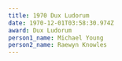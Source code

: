 ```yaml
---
title: 1970 Dux Ludorum
date: 1970-12-01T03:58:30.974Z
award: Dux Ludorum
person1_name: Michael Young
person2_name: Raewyn Knowles
---
```


